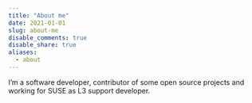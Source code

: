 ```yaml
---
title: "About me"
date: 2021-01-01
slug: about-me
disable_comments: true
disable_share: true
aliases:
  - about
---
```


I’m a software developer, contributor of some open source projects and working for SUSE as L3 support developer.
